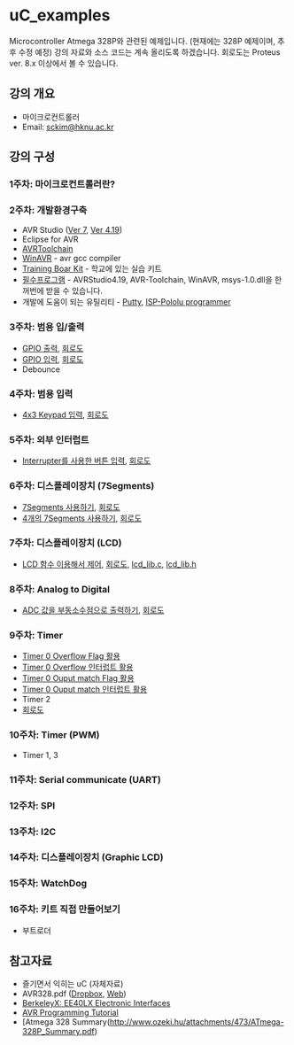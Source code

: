 # uC_examples
Microcontroller Atmega 328P와 관련된 예제입니다. (현재에는 328P 예제이며, 추후 수정 예정)
강의 자료와 소스 코드는 계속 올리도록 하겠습니다. 회로도는 Proteus ver. 8.x 이상에서 볼 수 있습니다.

## 강의 개요
+ 마이크로컨트롤러
+ Email: sckim@hknu.ac.kr

## 강의 구성 
### 1주차: 마이크로컨트롤러란? 

### 2주차: 개발환경구축
+ AVR Studio ([Ver 7](http://www.microchip.com/mplab/avr-support/atmel-studio-7), [Ver 4.19](https://www.dropbox.com/s/3c2vubam8lwj42c/AvrStudio4Setup.exe?dl=0))
+ Eclipse for AVR
+ [AVRToolchain](https://www.dropbox.com/s/7j8wxu1b2sp6b6n/AVR-Toolchain_330710.exe?dl=0)
+ [WinAVR](https://sourceforge.net/projects/winavr/files/) - avr gcc compiler
+ [Training Boar Kit](https://docs.google.com/document/d/1z8ZOeDaLLHn7CCoW8pkEYocl6X6kjT0bNDkCtDhy2is/edit#heading=h.ewk21ulbo3a9) - 학교에 있는 실습 키트
+ [필수프로그램](https://www.dropbox.com/s/invxn9zygupyc5h/Core.zip?dl=0) - AVRStudio4.19, AVR-Toolchain, WinAVR, msys-1.0.dll을 한꺼번에 받을 수 있습니다.
+ 개발에 도움이 되는 유틸리티 - [Putty](https://www.chiark.greenend.org.uk/~sgtatham/putty/latest.html), [ISP-Pololu programmer](https://www.dropbox.com/s/yxbxef388oqb1lm/pololu-usb-avr-programmer-v2-1.0.1-win.msi?dl=0)

### 3주차: 범용 입/출력
+ [GPIO 출력](https://github.com/sckim/AVR328P/blob/master/010_Blink/Blink.c), [회로도](https://github.com/sckim/AVR328P/blob/master/010_Blink/AVR328P_LCD_7Seg_Terminal.DSN)
+ [GPIO 입력](https://github.com/sckim/AVR328P/blob/master/020_Input_LED/Input.c), [회로도](https://github.com/sckim/AVR328P/blob/master/020_Input_LED/AVR328P_Key_7Seg.DSN)
+ Debounce

### 4주차: 범용 입력 
+ [4x3 Keypad 입력](https://github.com/sckim/uC_examples/blob/master/25_Keypad/Keypad.c), [회로도](https://github.com/sckim/uC_examples/blob/master/25_Keypad/Keypad.DSN)

### 5주차: 외부 인터럽트 
+ [Interrupter를 사용한 버튼 입력](https://github.com/sckim/AVR328P/blob/master/027_Interrupt/Interrupt.c), [회로도](https://github.com/sckim/AVR328P/blob/master/027_Interrupt/AVR328P_7Seg_decoder.DSN)

### 6주차: 디스플레이장치 (7Segments) 
+ [7Segments 사용하기](https://github.com/sckim/AVR328P/blob/master/015_7Segments/7Segments.c), [회로도](https://github.com/sckim/AVR328P/blob/master/015_7Segments/AVR328P_LCD_7Seg.DSN)
+ [4개의 7Segments 사용하기](https://github.com/sckim/uC_examples/blob/master/48_Four7Segments_itoa/Four7Segments.c), [회로도](https://github.com/sckim/uC_examples/blob/master/48_Four7Segments_itoa/Four7Segments.DSN)

### 7주차: 디스플레이장치 (LCD) 
+ [LCD 함수 이용해서 제어](https://github.com/sckim/AVR328P/blob/master/032_LibTextLCD/textLCDLib.c), [회로도](https://github.com/sckim/AVR328P/blob/master/050_textLCD/AVR328P_LCD.DSN), [lcd_lib.c](https://github.com/sckim/AVR328P/blob/master/050_textLCD/lcd_lib.c), [lcd_lib.h](https://github.com/sckim/AVR328P/blob/master/050_textLCD/lcd_lib.h)

### 8주차: Analog to Digital 
+ [ADC 값을 부동소수점으로 출력하기](https://github.com/sckim/uC_examples/blob/master/101_ADC_on_LCD/ADC_on_LCD.c), [회로도](https://github.com/sckim/AVR328P/blob/master/035_textLCDADC/AVR328P_LCD.DSN)

### 9주차: Timer
+ [Timer 0 Overflow Flag 활용](https://github.com/sckim/AVR328P/blob/master/040_Timer0Overflow/Timer0_8mSec.c)
+ [Timer 0 Overflow 인터럽트 활용](https://github.com/sckim/AVR328P/blob/master/041_Timer0Overflow_Int/Timer0_8mSec.c)
+ [Timer 0 Ouput match Flag 활용](https://github.com/sckim/AVR328P/blob/master/042_Timer0_CTC/Timer0_8mSec.c)
+ [Timer 0 Ouput match 인터럽트 활용](https://github.com/sckim/AVR328P/blob/master/043_Timer0_CTC_int/Timer0_10mSec.c)
+ Timer 2
+ [회로도](https://github.com/sckim/AVR328P/blob/master/043_Timer0_CTC_int/AVR328P_Key_7Seg.DSN)

### 10주차: Timer (PWM)
+ Timer 1, 3

### 11주차: Serial communicate (UART)
### 12주차: SPI
### 13주차: I2C
### 14주차: 디스플레이장치 (Graphic LCD) 
### 15주차: WatchDog

### 16주차: 키트 직접 만들어보기
+ 부트로더

## 참고자료
+ 즐기면서 익히는 uC (자체자료)
+ AVR328.pdf ([Dropbox](https://www.dropbox.com/s/ql3lzhbfzwl62mv/ATmega328P.pdf?dl=0), [Web](http://ww1.microchip.com/downloads/en/DeviceDoc/Atmel-42735-8-bit-AVR-Microcontroller-ATmega328-328P_Datasheet.pdf))
+ [BerkeleyX: EE40LX Electronic Interfaces](https://courses.edx.org/courses/course-v1:BerkeleyX+EE40LX+2T2015/info)
+ [AVR Programming Tutorial](http://ocw.mit.edu/courses/media-arts-and-sciences/mas-962-special-topics-new-textiles-spring-2010/readings-lectures-tutorials/tut06_avr1/)
+ [Atmega 328 Summary(http://www.ozeki.hu/attachments/473/ATmega-328P_Summary.pdf)

